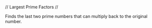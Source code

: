 // Largest Prime Factors //

Finds the last two prime numbers that can multiply back to the original number.